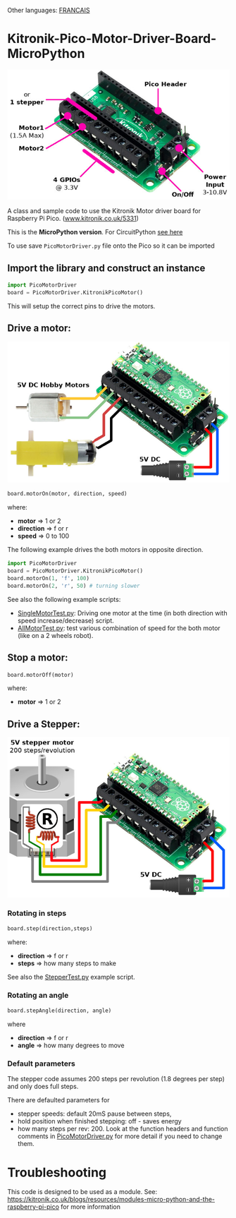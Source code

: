 Other languages: [FRANCAIS](README_FR.md)

# Kitronik-Pico-Motor-Driver-Board-MicroPython

![Kitronic Motor Driver](docs/_static/motor-driver.jpg)

A class and sample code to use the Kitronik Motor driver board for Raspberry Pi Pico. (www.kitronik.co.uk/5331)

This is the __MicroPython version__. For CircuitPython [see here](https://github.com/KitronikLtd/Kitronik-Pico-Motor-Driver-Board-CircuitPython)

To use save `PicoMotorDriver.py` file onto the Pico so it can be imported

## Import the library and construct an instance

``` python
import PicoMotorDriver
board = PicoMotorDriver.KitronikPicoMotor()
```

This will setup the correct pins to drive the motors.

## Drive a motor:

![Motor Driver with DC motor](docs/_static/motor-driver-dcmotor.jpg)

```python
board.motorOn(motor, direction, speed)
```
where:
* __motor__ => 1 or 2
* __direction__ => f or r
* __speed__ => 0 to 100

The following example drives the both motors in opposite direction.

``` python
import PicoMotorDriver
board = PicoMotorDriver.KitronikPicoMotor()
board.motorOn(1, 'f', 100)
board.motorOn(2, 'r', 50) # turning slower
```
See also the following example scripts:
* [SingleMotorTest.py](SingleMotorTest.py): Driving one motor at the time (in both direction with speed increase/decrease) script.
* [AllMotorTest.py](AllMotorTest.py): test various combination of speed for the both motor (like on a 2 wheels robot).
## Stop a motor:

``` python
board.motorOff(motor)
```

where:
* __motor__ => 1 or 2

## Drive a Stepper:

![Motor driver with Stepper](docs/_static/motor-driver-stepper.jpg)

### Rotating in steps

``` python
board.step(direction,steps)
```

where:
* __direction__ => f or r
* __steps__ => how many steps to make

See also the [StepperTest.py](StepperTest.py) example script.

### Rotating an angle
``` python
board.stepAngle(direction, angle)
```
where
* __direction__ => f or r
* __angle__ => how many degrees to move

### Default parameters

The stepper code assumes 200 steps per revolution (1.8 degrees per step) and only does full steps.

There are defaulted parameters for
* stepper speeds: default 20mS pause between steps,
* hold position when finished stepping: off - saves energy
* how many steps per rev: 200.
Look at the function headers and function comments in [PicoMotorDriver.py](PicoMotorDriver.py) for more detail if you need to change them.

# Troubleshooting

This code is designed to be used as a module. See: https://kitronik.co.uk/blogs/resources/modules-micro-python-and-the-raspberry-pi-pico for more information
